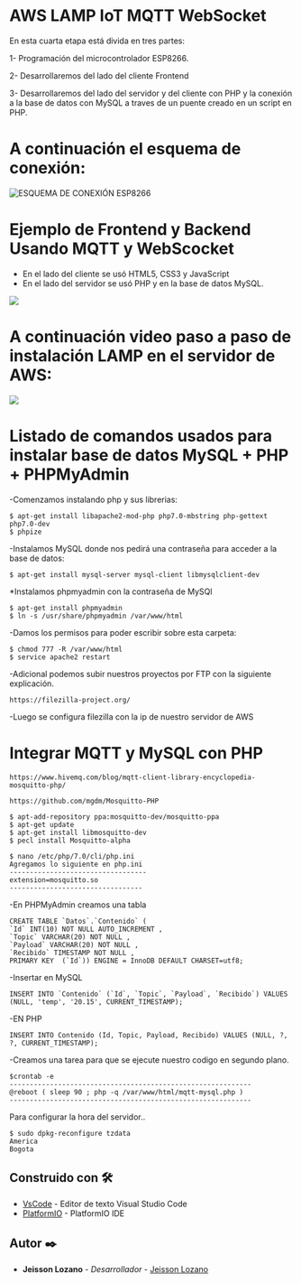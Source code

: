 # AWS LAMP IoT MQTT WebSocket

En esta cuarta etapa está divida en tres partes:

1- Programación del microcontrolador ESP8266.

2- Desarrollaremos del lado del cliente Frontend

3- Desarrollaremos del lado del servidor y del cliente con PHP y la conexión a la base de datos con MySQL a traves de un puente creado en un script en PHP.

# A continuación el esquema de conexión: 
![ESQUEMA DE CONEXIÓN ESP8266](https://github.com/JeissonLozano/AWS-LAMP-IoT/blob/master/CONEXI%C3%93N.png)

# Ejemplo de Frontend y Backend Usando MQTT y WebScocket
- En el lado del cliente se usó HTML5, CSS3 y JavaScript
- En el lado del servidor se usó PHP y en la base de datos MySQL.

[![](http://img.youtube.com/vi/SMA4ok8lX1c/0.jpg)](http://www.youtube.com/watch?v=SMA4ok8lX1c "EJEMPLO FRONTEND Y BACKEND USANDO MQTT-WEBSOCKET")
 
# A continuación video paso a paso de instalación LAMP en el servidor de AWS:
[![](http://img.youtube.com/vi/SMA4ok8lX1c/0.jpg)](http://www.youtube.com/watch?v=SMA4ok8lX1c "LAMP guía de instalación AWS")

# Listado de comandos usados para instalar base de datos MySQL + PHP + PHPMyAdmin

-Comenzamos instalando php y sus librerias:
 ```
$ apt-get install libapache2-mod-php php7.0-mbstring php-gettext php7.0-dev
$ phpize
```
-Instalamos MySQL donde nos pedirá una contraseña para acceder a la base de datos:
```
$ apt-get install mysql-server mysql-client libmysqlclient-dev 
```
*Instalamos phpmyadmin con la contraseña de MySQl
```
$ apt-get install phpmyadmin
$ ln -s /usr/share/phpmyadmin /var/www/html
```
-Damos los permisos para poder escribir sobre esta carpeta:
```
$ chmod 777 -R /var/www/html
$ service apache2 restart
```

-Adicional podemos subir nuestros proyectos por FTP con la siguiente explicación.
```
https://filezilla-project.org/
```
-Luego se configura filezilla con la ip de nuestro servidor de AWS

# Integrar MQTT y MySQL con PHP
```
https://www.hivemq.com/blog/mqtt-client-library-encyclopedia-mosquitto-php/

https://github.com/mgdm/Mosquitto-PHP

$ apt-add-repository ppa:mosquitto-dev/mosquitto-ppa
$ apt-get update
$ apt-get install libmosquitto-dev
$ pecl install Mosquitto-alpha

$ nano /etc/php/7.0/cli/php.ini
Agregamos lo siguiente en php.ini
----------------------------------
extension=mosquitto.so 
---------------------------------
```
-En PHPMyAdmin creamos una tabla 
```
CREATE TABLE `Datos`.`Contenido` ( 
`Id` INT(10) NOT NULL AUTO_INCREMENT ,  
`Topic` VARCHAR(20) NOT NULL ,  
`Payload` VARCHAR(20) NOT NULL ,  
`Recibido` TIMESTAMP NOT NULL ,    
PRIMARY KEY  (`Id`)) ENGINE = InnoDB DEFAULT CHARSET=utf8;
```

-Insertar en MySQL
```
INSERT INTO `Contenido` (`Id`, `Topic`, `Payload`, `Recibido`) VALUES (NULL, 'temp', '20.15', CURRENT_TIMESTAMP);
```
-EN PHP
```
INSERT INTO Contenido (Id, Topic, Payload, Recibido) VALUES (NULL, ?, ?, CURRENT_TIMESTAMP);
```
-Creamos una tarea para que se ejecute nuestro codigo en segundo plano.
```
$crontab -e 
------------------------------------------------------------
@reboot ( sleep 90 ; php -q /var/www/html/mqtt-mysql.php )
------------------------------------------------------------
```
Para configurar la hora del servidor..
```
$ sudo dpkg-reconfigure tzdata
America
Bogota
```
## Construido con 🛠️
* [VsCode](https://code.visualstudio.com/) - Editor de texto Visual Studio Code
* [PlatformIO](https://platformio.org/) - PlatformIO IDE

## Autor ✒️
* **Jeisson Lozano** - *Desarrollador* - [Jeisson Lozano](https://github.com/JeissonLozano)

